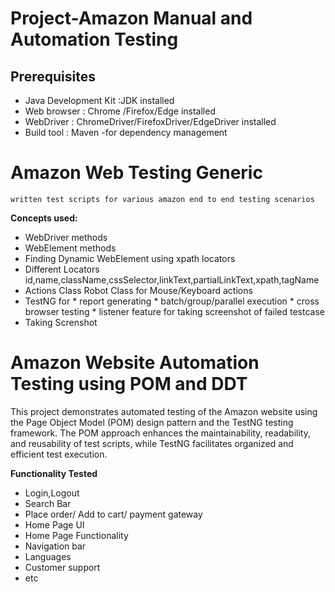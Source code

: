 # Project-Amazon Manual and Automation Testing

## Prerequisites

- Java Development Kit :JDK installed
- Web browser : Chrome /Firefox/Edge installed
- WebDriver : ChromeDriver/FirefoxDriver/EdgeDriver installed
- Build tool : Maven -for dependency management

# Amazon Web Testing Generic
    written test scripts for various amazon end to end testing scenarios
**Concepts used:**
- WebDriver methods
- WebElement methods
- Finding Dynamic WebElement using xpath locators
- Different Locators id,name,className,cssSelector,linkText,partialLinkText,xpath,tagName
- Actions Class Robot Class for Mouse/Keyboard actions
-    TestNG for * report generating
                 * batch/group/parallel execution
                 * cross browser testing
                 * listener feature for taking screenshot of failed testcase
-    Taking Screnshot

# Amazon Website Automation Testing using POM and DDT

This project demonstrates automated testing of the Amazon website using the Page Object Model (POM)
design pattern and the TestNG testing framework.
The POM approach enhances the maintainability, readability, and reusability of test scripts,
while TestNG facilitates organized and efficient test execution.

**Functionality Tested**
- Login,Logout
- Search Bar
- Place order/ Add to cart/ payment gateway
- Home Page UI
- Home Page Functionality
- Navigation bar
- Languages
- Customer support
- etc

